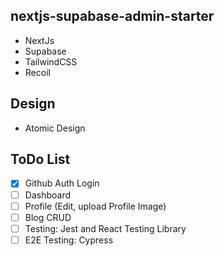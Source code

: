 ## nextjs-supabase-admin-starter

- NextJs
- Supabase
- TailwindCSS
- Recoil

## Design

- Atomic Design

## ToDo List

- [x] Github Auth Login
- [ ] Dashboard
- [ ] Profile (Edit, upload Profile Image)
- [ ] Blog CRUD
- [ ] Testing: Jest and React Testing Library
- [ ] E2E Testing: Cypress
